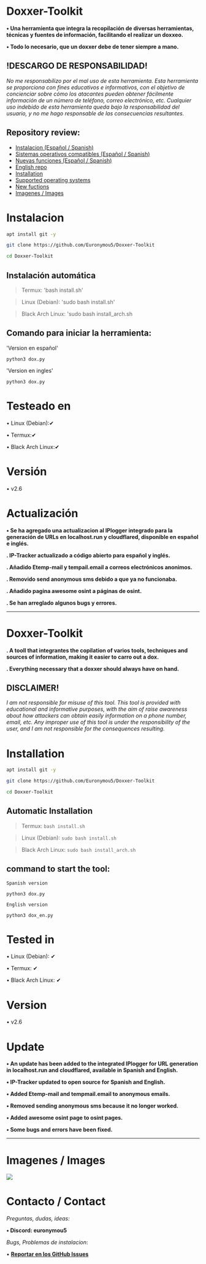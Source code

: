 # Doxxer-Toolkit 
**• Una herramienta que integra la recopilación de diversas herramientas, técnicas y fuentes de información, facilitando el realizar un doxxeo.**

**• Todo lo necesario, que un doxxer debe de tener siempre a mano.**

## !DESCARGO DE RESPONSABILIDAD!
*No me responsabilizo por el mal uso de esta
herramienta. Esta herramienta se proporciona con
fines educativos e informativos, con el objetivo de
concienciar sobre cómo los atacantes pueden obtener
fácilmente información de un número de teléfono, correo
electrónico, etc. Cualquier uso indebido de esta
herramienta queda bajo la responsabilidad del usuario,
y no me hago responsable de las consecuencias
resultantes.*

## Repository review:
- [Instalacion (Español / Spanish)](https://github.com/Euronymou5/Doxxer-Toolkit#instalacion)
- [Sistemas operativos compatibles (Español / Spanish)](https://github.com/Euronymou5/Doxxer-Toolkit#testeado-en)
- [Nuevas funciones (Español / Spanish)](https://github.com/Euronymou5/Doxxer-Toolkit#nuevas-funciones)
-  [English repo](https://github.com/Euronymou5/Doxxer-Toolkit?tab=readme-ov-file#doxxer-toolkit-1)
-  [Installation](https://github.com/Euronymou5/Doxxer-Toolkit#installation)
-  [Supported operating systems](https://github.com/Euronymou5/Doxxer-Toolkit#tested-in)
-  [New fuctions](https://github.com/Euronymou5/Doxxer-Toolkit#new-functions)
-  [Imagenes / Images](https://github.com/Euronymou5/Doxxer-Toolkit#imagenes--images)

# Instalacion 
```bash
apt install git -y
```
```bash
git clone https://github.com/Euronymou5/Doxxer-Toolkit
```
```bash
cd Doxxer-Toolkit
```

## Instalación automática 

> Termux: 'bash install.sh'

> Linux (Debian): 'sudo bash install.sh'

> Black Arch Linux: 'sudo bash install_arch.sh


## Comando para iniciar la herramienta: 

'Version en español'

```
python3 dox.py
```

'Version  en ingles'

```
python3 dox.py
```

# Testeado en
• Linux (Debian):✔

• Termux:✔

• Black Arch Linux:✔

# Versión
• v2.6

# Actualización 

**• Se ha agregado una actualizacion al IPlogger integrado para la generación de URLs en localhost.run y cloudflared, disponible en español e inglés.**

**. IP-Tracker actualizado a código abierto para español y inglés.**

**. Añadido Etemp-mail y tempail.email a correos electrónicos anonimos.**

**. Removido send anonymous sms debido a que ya no funcionaba.**

**. Añadido pagina awesome osint a páginas de osint.**

**. Se han arreglado algunos bugs y errores.**

-----------------------

# Doxxer-Toolkit 
**. A tooll that integrantes the copilation of varios tools, techniques and sources of information, making it easier to carro out a dox.**

**. Everything necessary that a doxxer should always have on hand.**

## DISCLAIMER!
*I am not responsible for misuse of this
tool. This tool is provided with
educational and informative purposes, with the aim of
raise awareness about  how attackers can obtain
easily information on a phone number, email, etc. Any improper use of this
tool is under the responsibility of the user,
and I am not responsible for the consequences
resulting.*

# Installation 

```bash
apt install git -y
```
```bash
git clone https://github.com/Euronymou5/Doxxer-Toolkit
```
```bash
cd Doxxer-Toolkit
```

## Automatic Installation 

> Termux: `bash install.sh`

> Linux (Debian): `sudo bash install.sh`

> Black Arch Linux: `sudo bash install_arch.sh`

## command to start the tool:

`Spanish version`

```
python3 dox.py
```

`English version`

```
python3 dox_en.py
```

# Tested in
• Linux (Debian): ✔

• Termux: ✔

• Black Arch Linux: ✔

# Version
• v2.6
 
# Update 

**• An update has been added to the integrated IPlogger for URL generation in localhost.run and cloudflared, available in Spanish and English.**

**• IP-Tracker updated to open source for Spanish and English.**

**• Added Etemp-mail and tempmail.email to anonymous emails.**

**• Removed sending anonymous sms because it no longer worked.**

**• Added awesome osint page to osint pages.**

**• Some bugs and errors have been fixed.**

----------------------------

# Imagenes / Images
<img src="https://media.discordapp.net/attachments/995599976463859713/1180718283171835996/image.png">

# Contacto / Contact

*Preguntas, dudas, ideas:*

**• Discord: euronymou5**

*Bugs, Problemas de instalacion*:

• **[Reportar en los GitHub Issues](https://github.com/Euronymou5/Doxxer-Toolkit/issues)**

